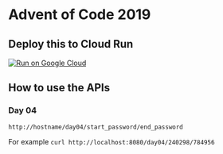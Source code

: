 # Advent of Code 2019

## Deploy this to Cloud Run
[![Run on Google Cloud](https://deploy.cloud.run/button.svg)](https://deploy.cloud.run?dir=src)

## How to use the APIs

### Day 04
`http://hostname/day04/start_password/end_password`

For example `curl http://localhost:8080/day04/240298/784956`
